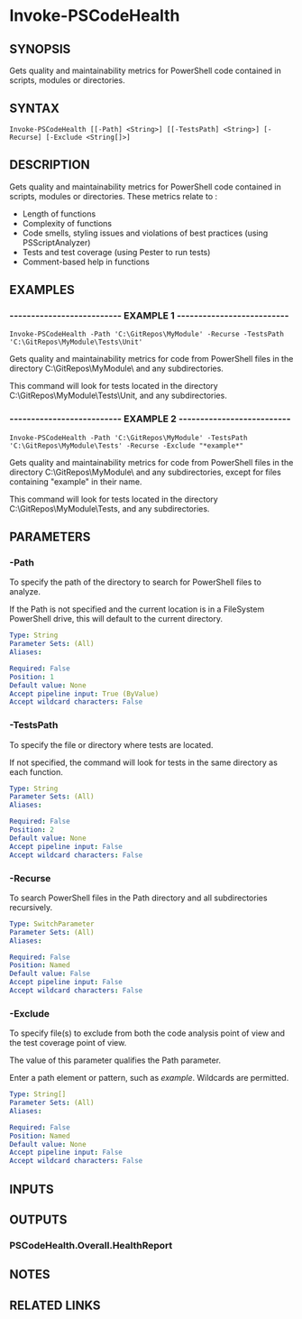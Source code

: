 # Invoke-PSCodeHealth

## SYNOPSIS
Gets quality and maintainability metrics for PowerShell code contained in scripts, modules or directories.

## SYNTAX

```
Invoke-PSCodeHealth [[-Path] <String>] [[-TestsPath] <String>] [-Recurse] [-Exclude <String[]>]
```

## DESCRIPTION
Gets quality and maintainability metrics for PowerShell code contained in scripts, modules or directories.
These metrics relate to :  
  - Length of functions  
  - Complexity of functions  
  - Code smells, styling issues and violations of best practices (using PSScriptAnalyzer)  
  - Tests and test coverage (using Pester to run tests)  
  - Comment-based help in functions

## EXAMPLES

### -------------------------- EXAMPLE 1 --------------------------
```
Invoke-PSCodeHealth -Path 'C:\GitRepos\MyModule' -Recurse -TestsPath 'C:\GitRepos\MyModule\Tests\Unit'
```

Gets quality and maintainability metrics for code from PowerShell files in the directory C:\GitRepos\MyModule\ and any subdirectories.
 
This command will look for tests located in the directory C:\GitRepos\MyModule\Tests\Unit, and any subdirectories.

### -------------------------- EXAMPLE 2 --------------------------
```
Invoke-PSCodeHealth -Path 'C:\GitRepos\MyModule' -TestsPath 'C:\GitRepos\MyModule\Tests' -Recurse -Exclude "*example*"
```

Gets quality and maintainability metrics for code from PowerShell files in the directory C:\GitRepos\MyModule\ and any subdirectories, except for files containing "example" in their name.
 
This command will look for tests located in the directory C:\GitRepos\MyModule\Tests\, and any subdirectories.

## PARAMETERS

### -Path
To specify the path of the directory to search for PowerShell files to analyze.
 
If the Path is not specified and the current location is in a FileSystem PowerShell drive, this will default to the current directory.

```yaml
Type: String
Parameter Sets: (All)
Aliases: 

Required: False
Position: 1
Default value: None
Accept pipeline input: True (ByValue)
Accept wildcard characters: False
```

### -TestsPath
To specify the file or directory where tests are located.
 
If not specified, the command will look for tests in the same directory as each function.

```yaml
Type: String
Parameter Sets: (All)
Aliases: 

Required: False
Position: 2
Default value: None
Accept pipeline input: False
Accept wildcard characters: False
```

### -Recurse
To search PowerShell files in the Path directory and all subdirectories recursively.

```yaml
Type: SwitchParameter
Parameter Sets: (All)
Aliases: 

Required: False
Position: Named
Default value: False
Accept pipeline input: False
Accept wildcard characters: False
```

### -Exclude
To specify file(s) to exclude from both the code analysis point of view and the test coverage point of view.
 
The value of this parameter qualifies the Path parameter.
 
Enter a path element or pattern, such as *example*.
Wildcards are permitted.

```yaml
Type: String[]
Parameter Sets: (All)
Aliases: 

Required: False
Position: Named
Default value: None
Accept pipeline input: False
Accept wildcard characters: False
```

## INPUTS

## OUTPUTS

### PSCodeHealth.Overall.HealthReport

## NOTES

## RELATED LINKS

